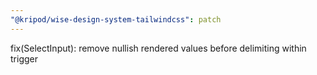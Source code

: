 ```yaml
---
"@kripod/wise-design-system-tailwindcss": patch
---
```


fix(SelectInput): remove nullish rendered values before delimiting within trigger
